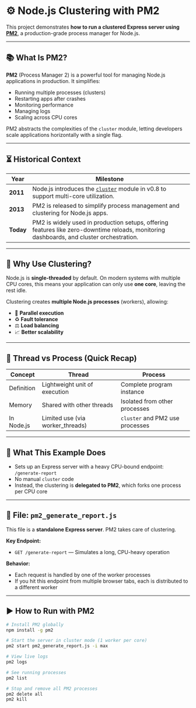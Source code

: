 # ⚙️ Node.js Clustering with PM2

This project demonstrates **how to run a clustered Express server using [PM2](https://pm2.keymetrics.io/)**, a production-grade process manager for Node.js.

---

## 📚 What Is PM2?

**PM2** (Process Manager 2) is a powerful tool for managing Node.js applications in production. It simplifies:

- Running multiple processes (clusters)
- Restarting apps after crashes
- Monitoring performance
- Managing logs
- Scaling across CPU cores

PM2 abstracts the complexities of the `cluster` module, letting developers scale applications horizontally with a single flag.

---

## ⏳ Historical Context

| Year      | Milestone                                                                                                                                |
| --------- | ---------------------------------------------------------------------------------------------------------------------------------------- |
| **2011**  | Node.js introduces the [`cluster`](https://nodejs.org/api/cluster.html) module in v0.8 to support multi-core utilization.                |
| **2013**  | PM2 is released to simplify process management and clustering for Node.js apps.                                                          |
| **Today** | PM2 is widely used in production setups, offering features like zero-downtime reloads, monitoring dashboards, and cluster orchestration. |

---

## 🧠 Why Use Clustering?

Node.js is **single-threaded** by default. On modern systems with multiple CPU cores, this means your application can only use **one core**, leaving the rest idle.

Clustering creates **multiple Node.js processes** (workers), allowing:

- 🧠 **Parallel execution**
- ♻️ **Fault tolerance**
- ⚖️ **Load balancing**
- 📈 **Better scalability**

---

## 🔎 Thread vs Process (Quick Recap)

| Concept    | Thread                           | Process                         |
| ---------- | -------------------------------- | ------------------------------- |
| Definition | Lightweight unit of execution    | Complete program instance       |
| Memory     | Shared with other threads        | Isolated from other processes   |
| In Node.js | Limited use (via worker_threads) | `cluster` and PM2 use processes |

---

## 🧪 What This Example Does

- Sets up an Express server with a heavy CPU-bound endpoint: `/generate-report`
- No manual `cluster` code
- Instead, the clustering is **delegated to PM2**, which forks one process per CPU core

---

## 🧰 File: `pm2_generate_report.js`

This file is a **standalone Express server**. PM2 takes care of clustering.

**Key Endpoint:**

- `GET /generate-report` — Simulates a long, CPU-heavy operation

**Behavior:**

- Each request is handled by one of the worker processes
- If you hit this endpoint from multiple browser tabs, each is distributed to a different worker

---

## ▶️ How to Run with PM2

```bash
# Install PM2 globally
npm install -g pm2

# Start the server in cluster mode (1 worker per core)
pm2 start pm2_generate_report.js -i max

# View live logs
pm2 logs

# See running processes
pm2 list

# Stop and remove all PM2 processes
pm2 delete all
pm2 kill
```
